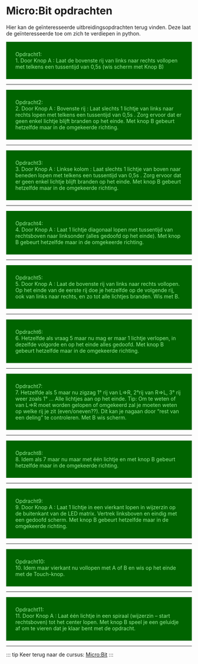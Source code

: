 # Micro:Bit opdrachten

Hier kan de geïnteresseerde uitbreidingsopdrachten terug vinden. Deze laat de geïnteresseerde toe om zich te verdiepen in python. 

<div style="background-color:darkgreen; text-align:left; vertical-align:left; padding:15px;">
<p style="color:lightgreen; margin:10px">Opdracht1: <br>
1. Door Knop A : Laat de bovenste rij van links naar rechts vollopen met telkens een tussentijd van 0,5s (wis scherm met Knop B)
</p>
</div>
<hr>

<div style="background-color:darkgreen; text-align:left; vertical-align:left; padding:15px;">
<p style="color:lightgreen; margin:10px">Opdracht2: <br>
2. Door Knop A : Bovenste rij : Laat slechts 1 lichtje van links naar rechts lopen met telkens een tussentijd van 0,5s . Zorg ervoor dat er geen enkel lichtje blijft branden op het einde. Met knop B gebeurt hetzelfde maar in de omgekeerde richting.
</p>
</div>
<hr>

<div style="background-color:darkgreen; text-align:left; vertical-align:left; padding:15px;">
<p style="color:lightgreen; margin:10px">Opdracht3: <br>
3.	Door Knop A : Linkse kolom : Laat slechts 1 lichtje van boven naar beneden lopen met telkens een tussentijd van 0,5s . Zorg ervoor dat er geen enkel lichtje blijft branden op het einde. Met knop B gebeurt hetzelfde maar in de omgekeerde richting.
</p>
</div>
<hr>

<div style="background-color:darkgreen; text-align:left; vertical-align:left; padding:15px;">
<p style="color:lightgreen; margin:10px">Opdracht4: <br>
4.	Door Knop A : Laat 1 lichtje diagonaal lopen met tussentijd van rechtsboven naar linksonder (alles gedoofd op het einde). Met knop B gebeurt hetzelfde maar in de omgekeerde richting.
</p>
</div>
<hr>

<div style="background-color:darkgreen; text-align:left; vertical-align:left; padding:15px;">
<p style="color:lightgreen; margin:10px">Opdracht5: <br>
5.	Door Knop A : Laat de bovenste rij van links naar rechts vollopen. Op het einde van de eerste rij doe je hetzelfde op de volgende rij, ook van links naar rechts, en zo tot alle lichtjes branden. Wis met B.
</p>
</div>
<hr>

<div style="background-color:darkgreen; text-align:left; vertical-align:left; padding:15px;">
<p style="color:lightgreen; margin:10px">Opdracht6: <br>
6.	Hetzelfde als vraag 5 maar nu mag er maar 1 lichtje verlopen, in dezelfde volgorde en op het einde alles gedoofd. Met knop B gebeurt hetzelfde maar in de omgekeerde richting.
</p>
</div>
<hr>

<div style="background-color:darkgreen; text-align:left; vertical-align:left; padding:15px;">
<p style="color:lightgreen; margin:10px">Opdracht7: <br>
7.	Hetzelfde als 5 maar nu zigzag 1° rij van L=>R, 2°rij van R=>L, 3° rij weer zoals 1° … Alle lichtjes aan op het einde. Tip: Om te weten of van L=>R moet worden gelopen of omgekeerd zal je moeten weten op welke rij je zit (even/oneven??). Dit kan je nagaan door  “rest van een deling” te controleren. Met B wis scherm.
</p>
</div>
<hr>

<div style="background-color:darkgreen; text-align:left; vertical-align:left; padding:15px;">
<p style="color:lightgreen; margin:10px">Opdracht8: <br>
8.	Idem als 7 maar nu maar met één lichtje en met knop B gebeurt hetzelfde maar in de omgekeerde richting.
</p>
</div>
<hr>

<div style="background-color:darkgreen; text-align:left; vertical-align:left; padding:15px;">
<p style="color:lightgreen; margin:10px">Opdracht9: <br>
9.	Door Knop A : Laat 1 lichtje in een vierkant lopen in wijzerzin op de buitenkant van de LED matrix. Vertrek linksboven en eindig met een gedoofd scherm. Met knop B gebeurt hetzelfde maar in de omgekeerde richting.
</p>
</div>
<hr>

<div style="background-color:darkgreen; text-align:left; vertical-align:left; padding:15px;">
<p style="color:lightgreen; margin:10px">Opdracht10: <br>
10.	Idem maar vierkant nu vollopen met A of B en wis op het einde met de Touch-knop.
</p>
</div>
<hr>

<div style="background-color:darkgreen; text-align:left; vertical-align:left; padding:15px;">
<p style="color:lightgreen; margin:10px">Opdracht11: <br>
11.	Door Knop A : Laat één lichtje in een spiraal (wijzerzin – start  rechtsboven) tot het center lopen. Met knop B speel je een geluidje af om te vieren dat je klaar bent met de opdracht. 
</p>
</div>
<hr>

::: tip
Keer terug naar de cursus:
[Micro:Bit](microbit.md)
:::
